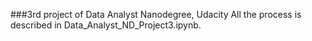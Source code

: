 ###3rd project of Data Analyst Nanodegree, Udacity
All the process is described in Data_Analyst_ND_Project3.ipynb.
